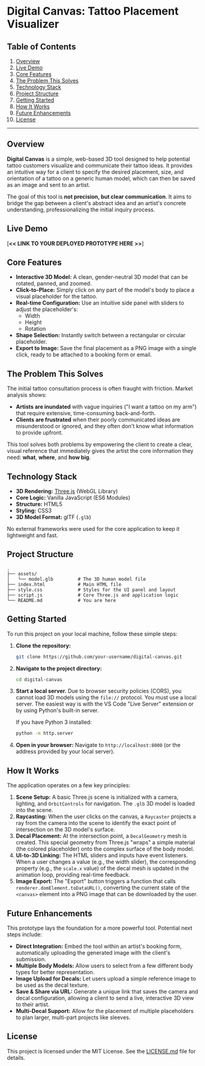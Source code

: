 # Digital Canvas: Tattoo Placement Visualizer

## Table of Contents
1.  [Overview](#overview)
2.  [Live Demo](#live-demo)
3.  [Core Features](#core-features)
4.  [The Problem This Solves](#the-problem-this-solves)
5.  [Technology Stack](#technology-stack)
6.  [Project Structure](#project-structure)
7.  [Getting Started](#getting-started)
8.  [How It Works](#how-it-works)
9.  [Future Enhancements](#future-enhancements)
10. [License](#license)

---

## Overview

**Digital Canvas** is a simple, web-based 3D tool designed to help potential tattoo customers visualize and communicate their tattoo ideas. It provides an intuitive way for a client to specify the desired placement, size, and orientation of a tattoo on a generic human model, which can then be saved as an image and sent to an artist.

The goal of this tool is **not precision, but clear communication**. It aims to bridge the gap between a client's abstract idea and an artist's concrete understanding, professionalizing the initial inquiry process.

## Live Demo

[**<< LINK TO YOUR DEPLOYED PROTOTYPE HERE >>**]

## Core Features

*   **Interactive 3D Model:** A clean, gender-neutral 3D model that can be rotated, panned, and zoomed.
*   **Click-to-Place:** Simply click on any part of the model's body to place a visual placeholder for the tattoo.
*   **Real-time Configuration:** Use an intuitive side panel with sliders to adjust the placeholder's:
    *   Width
    *   Height
    *   Rotation
*   **Shape Selection:** Instantly switch between a rectangular or circular placeholder.
*   **Export to Image:** Save the final placement as a PNG image with a single click, ready to be attached to a booking form or email.

## The Problem This Solves

The initial tattoo consultation process is often fraught with friction. Market analysis shows:
*   **Artists are inundated** with vague inquiries ("I want a tattoo on my arm") that require extensive, time-consuming back-and-forth.
*   **Clients are frustrated** when their poorly communicated ideas are misunderstood or ignored, and they often don't know what information to provide upfront.

This tool solves both problems by empowering the client to create a clear, visual reference that immediately gives the artist the core information they need: **what**, **where**, and **how big**.

## Technology Stack

*   **3D Rendering:** [Three.js](https://threejs.org/) (WebGL Library)
*   **Core Logic:** Vanilla JavaScript (ES6 Modules)
*   **Structure:** HTML5
*   **Styling:** CSS3
*   **3D Model Format:** glTF (`.glb`)

No external frameworks were used for the core application to keep it lightweight and fast.

## Project Structure

```
.
├── assets/
│   └── model.glb         # The 3D human model file
├── index.html            # Main HTML file
├── style.css             # Styles for the UI panel and layout
├── script.js             # Core Three.js and application logic
└── README.md             # You are here
```

## Getting Started

To run this project on your local machine, follow these simple steps:

1.  **Clone the repository:**
    ```bash
    git clone https://github.com/your-username/digital-canvas.git
    ```

2.  **Navigate to the project directory:**
    ```bash
    cd digital-canvas
    ```

3.  **Start a local server.**
    Due to browser security policies (CORS), you cannot load 3D models using the `file://` protocol. You must use a local server. The easiest way is with the VS Code "Live Server" extension or by using Python's built-in server.

    If you have Python 3 installed:
    ```bash
    python -m http.server
    ```

4.  **Open in your browser:**
    Navigate to `http://localhost:8000` (or the address provided by your local server).

## How It Works

The application operates on a few key principles:

1.  **Scene Setup:** A basic Three.js scene is initialized with a camera, lighting, and `OrbitControls` for navigation. The `.glb` 3D model is loaded into the scene.
2.  **Raycasting:** When the user clicks on the canvas, a `Raycaster` projects a ray from the camera into the scene to identify the exact point of intersection on the 3D model's surface.
3.  **Decal Placement:** At the intersection point, a `DecalGeometry` mesh is created. This special geometry from Three.js "wraps" a simple material (the colored placeholder) onto the complex surface of the body model.
4.  **UI-to-3D Linking:** The HTML sliders and inputs have event listeners. When a user changes a value (e.g., the width slider), the corresponding property (e.g., the `scale.x` value) of the decal mesh is updated in the animation loop, providing real-time feedback.
5.  **Image Export:** The "Export" button triggers a function that calls `renderer.domElement.toDataURL()`, converting the current state of the `<canvas>` element into a PNG image that can be downloaded by the user.

## Future Enhancements

This prototype lays the foundation for a more powerful tool. Potential next steps include:

*   **Direct Integration:** Embed the tool within an artist's booking form, automatically uploading the generated image with the client's submission.
*   **Multiple Body Models:** Allow users to select from a few different body types for better representation.
*   **Image Upload for Decals:** Let users upload a simple reference image to be used as the decal texture.
*   **Save & Share via URL:** Generate a unique link that saves the camera and decal configuration, allowing a client to send a live, interactive 3D view to their artist.
*   **Multi-Decal Support:** Allow for the placement of multiple placeholders to plan larger, multi-part projects like sleeves.

## License

This project is licensed under the MIT License. See the [LICENSE.md](LICENSE.md) file for details.